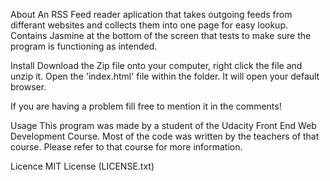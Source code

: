 About
An RSS Feed reader aplication that takes outgoing feeds from differant websites and collects them into one page for easy lookup. Contains Jasmine at the bottom of the screen that tests to make sure the program is functioning as intended.

Install
Download the Zip file onto your computer, right click the file and unzip it. Open the 'index.html' file within the folder. It will open your default browser.

If you are having a problem fill free to mention it in the comments!

Usage
This program was made by a student of the Udacity Front End Web Development Course. Most of the code was written by the teachers of that course. Please refer to that course for more information.

Licence
MIT License (LICENSE.txt)

